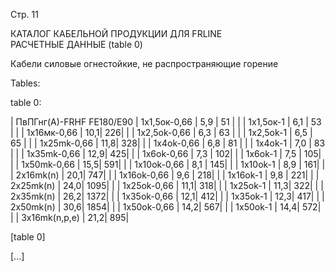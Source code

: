 Стр. 11

КАТАЛОГ КАБЕЛЬНОЙ ПРОДУКЦИИ ДЛЯ FRLINE  
РАСЧЕТНЫЕ ДАННЫЕ 
(table 0)

Кабели силовые огнестойкие, не распространяющие горение  

Tables:

table 0:

| ПвПГнг(А)-FRHF FE180/E90 | 1х1,5ок-0,66 | 5,9 | 51 |
|                        | 1х1,5ок-1     | 6,1 | 53 |
|                        | 1х16мк-0,66   | 10,1| 226|
|                        | 1х2,5ok-0,66  | 6,3 | 63 |
|                        | 1х2,5ok-1     | 6,5 | 65 |
|                        | 1х25mk-0,66   | 11,8| 328|
|                        | 1х4ok-0,66    | 6,8 | 81 |
|                        | 1х4ok-1       | 7,0 | 83 |
|                        | 1х35mk-0,66   | 12,9| 425|
|                        | 1х6ok-0,66    | 7,3 | 102|
|                        | 1х6ok-1       | 7,5 | 105|
|                        | 1х50mk-0,66   | 15,5| 591|
|                        | 1х10ok-0,66   | 8,1 | 145|
|                        | 1х10ok-1      | 8,9 | 161|
|                        | 2х16mk(n)      | 20,1| 747|
|                        | 1х16ok-0,66   | 9,6 | 218|
|                        | 1х16ok-1      | 9,8 | 221|
|                        | 2х25mk(n)      | 24,0| 1095|
|                        | 1х25ok-0,66   | 11,1| 318|
|                        | 1х25ok-1      | 11,3| 322|
|                        | 2х35mk(n)      | 26,2| 1372|
|                        | 1х35ok-0,66   | 12,1| 412|
|                        | 1х35ok-1      | 12,3| 417|
|                        | 2х50mk(n)      | 30,6| 1854|
|                        | 1х50ok-0,66   | 14,2| 567|
|                        | 1х50ok-1      | 14,4| 572|
|                        | 3х16mk(n,p,e)  | 21,2| 895|

[table 0]

[...]
